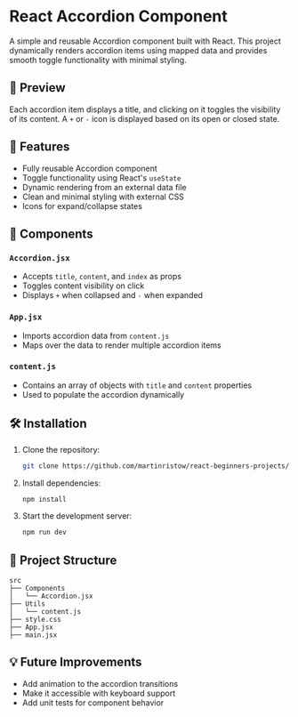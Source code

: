 # React Accordion Component

A simple and reusable Accordion component built with React. This project dynamically renders accordion items using mapped data and provides smooth toggle functionality with minimal styling.

## 📸 Preview

Each accordion item displays a title, and clicking on it toggles the visibility of its content. A `+` or `-` icon is displayed based on its open or closed state.

## 🚀 Features

- Fully reusable Accordion component
- Toggle functionality using React's `useState`
- Dynamic rendering from an external data file
- Clean and minimal styling with external CSS
- Icons for expand/collapse states

## 🧩 Components

### `Accordion.jsx`

- Accepts `title`, `content`, and `index` as props
- Toggles content visibility on click
- Displays `+` when collapsed and `-` when expanded

### `App.jsx`

- Imports accordion data from `content.js`
- Maps over the data to render multiple accordion items

### `content.js`

- Contains an array of objects with `title` and `content` properties
- Used to populate the accordion dynamically

## 🛠️ Installation

1. Clone the repository:

   ```bash
   git clone https://github.com/martinristow/react-beginners-projects/tree/main/Accordions

2. Install dependencies:
    ```bash
   npm install

3. Start the development server:
    ```bash
   npm run dev

## 📁 Project Structure
    src
    ├── Components
    │   └── Accordion.jsx
    ├── Utils
    │   └── content.js
    ├── style.css
    ├── App.jsx
    ├── main.jsx

## 💡 Future Improvements
- Add animation to the accordion transitions
- Make it accessible with keyboard support
- Add unit tests for component behavior